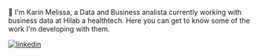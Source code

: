 👋 I'm Karin Melissa, a Data and Business analista currently working with business data at Hilab a healthtech. Here you can get to know some of the work I'm developing with them.

[![linkedin](https://img.shields.io/badge/LinkedIn-0077B5?style=for-the-badge&logo=linkedin&logoColor=white)](https://www.linkedin.com/in/karinpimentel/)

